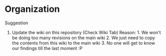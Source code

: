 # Organization

Suggestion

1. Update the wiki on this repository (Check Wiki Tab)
        Reason: 
        1. We won't be doing too many revisions on the main wiki
        2. We just need to copy the contents from this wiki to the main wiki
        3. No one will get to know our findings till the last moment :P
